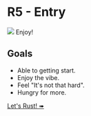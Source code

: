 # R5 - Entry

![](/assets/kat.png) Enjoy!

## Goals

- Able to getting start.
- Enjoy the vibe.
- Feel "It's not that hard".
- Hungry for more.

[Let's Rust! ➠](./setup.md)
